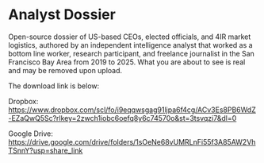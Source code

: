 # Analyst Dossier
 Open-source dossier of US-based CEOs, elected officials, and 4IR market logistics, authored by an independent intelligence analyst that worked as a bottom line worker, research participant, and freelance journalist in the San Francisco Bay Area from 2019 to 2025.
What you are about to see is real and may be removed upon upload.

The download link is below:

Dropbox: https://www.dropbox.com/scl/fo/i9eqqwsgag91ljpa6f4cg/ACv3Es8PB6WdZ-EZaQwQ5Sc?rlkey=2zwch1iobc6oefq8y6c74570o&st=3tsvqzi7&dl=0

Google Drive: https://drive.google.com/drive/folders/1sOeNe68vUMRLnFi55f3A85AW2VhTSnnY?usp=share_link

